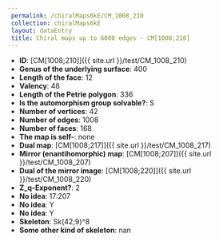 ```yaml
--- 
 permalink: /chiralMaps6kE/CM_1008_210 
 collection: chiralMaps6kE
 layout: dataEntry
 title: Chiral maps up to 6000 edges - CM[1008;210]
---
```


- **ID**: [CM[1008;210]]({{ site.url }}/test/CM_1008_210)
- **Genus of the underlying surface**: 400
- **Length of the face**: 12
- **Valency**: 48
- **Length of the Petrie polygon**: 336
- **Is the automorphism group solvable?**: S
- **Number of vertices**: 42
- **Number of edges**: 1008
- **Number of faces**: 168
- **The map is self-**: none
- **Dual map**: [CM[1008;217]]({{ site.url }}/test/CM_1008_217)
- **Mirror (enantihomorphic) map**: [CM[1008;207]]({{ site.url }}/test/CM_1008_207)
- **Dual of the mirror image**: [CM[1008;220]]({{ site.url }}/test/CM_1008_220)
- **Z_q-Exponent?**: 2
- **No idea**:  17:207
- **No idea**: Y
- **No idea**: Y
- **Skeleton**: Sk(42;9)^8
- **Some other kind of skeleton**: nan
